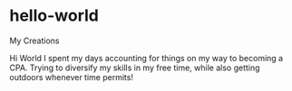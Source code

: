 # hello-world
My Creations

Hi World
I spent my days accounting for things on my way to becoming a CPA.
Trying to diversify my skills in my free time, while also getting outdoors whenever time permits!
